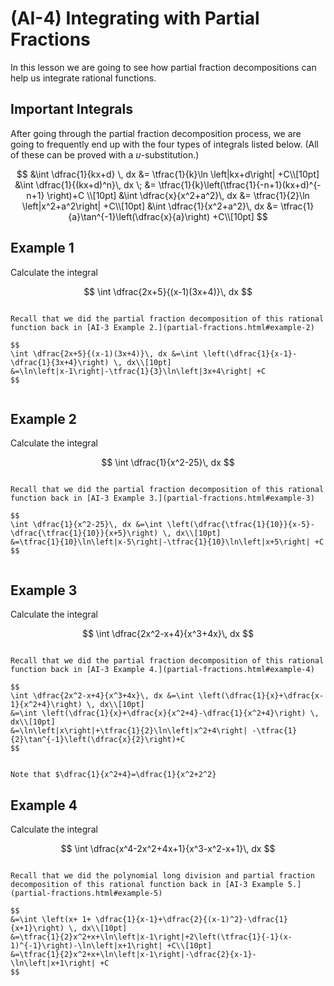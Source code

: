 # (AI-4) Integrating with Partial Fractions

In this lesson we are going to see how partial fraction decompositions can help us integrate rational functions.



## Important Integrals

After going through the partial fraction decomposition process, we are going to frequently end up with the four types of integrals listed below. (All of these can be proved with a $u$-substitution.)

$$
&\int \dfrac{1}{kx+d} \, dx &= \tfrac{1}{k}\ln \left|kx+d\right| +C\\[10pt]
&\int \dfrac{1}{(kx+d)^n}\, dx \; &= \tfrac{1}{k}\left(\tfrac{1}{-n+1}(kx+d)^{-n+1} \right)+C \\[10pt]
&\int \dfrac{x}{x^2+a^2}\, dx &= \tfrac{1}{2}\ln \left|x^2+a^2\right| +C\\[10pt]
&\int \dfrac{1}{x^2+a^2}\, dx &= \tfrac{1}{a}\tan^{-1}\left(\dfrac{x}{a}\right) +C\\[10pt]
$$


## Example 1
Calculate the integral

$$
\int \dfrac{2x+5}{(x-1)(3x+4)}\, dx 
$$

``````{dropdown} Solution (Click to see the steps.)

Recall that we did the partial fraction decomposition of this rational function back in [AI-3 Example 2.](partial-fractions.html#example-2)

$$
\int \dfrac{2x+5}{(x-1)(3x+4)}\, dx &=\int \left(\dfrac{1}{x-1}-\dfrac{1}{3x+4}\right) \, dx\\[10pt]
&=\ln\left|x-1\right|-\tfrac{1}{3}\ln\left|3x+4\right| +C
$$


``````


## Example 2
Calculate the integral

$$
\int \dfrac{1}{x^2-25}\, dx 
$$

``````{dropdown} Solution (Click to see the steps.)

Recall that we did the partial fraction decomposition of this rational function back in [AI-3 Example 3.](partial-fractions.html#example-3)

$$
\int \dfrac{1}{x^2-25}\, dx &=\int \left(\dfrac{\tfrac{1}{10}}{x-5}-\dfrac{\tfrac{1}{10}}{x+5}\right) \, dx\\[10pt]
&=\tfrac{1}{10}\ln\left|x-5\right|-\tfrac{1}{10}\ln\left|x+5\right| +C
$$


``````


## Example 3
Calculate the integral

$$
\int \dfrac{2x^2-x+4}{x^3+4x}\, dx 
$$

``````{dropdown} Solution (Click to see the steps.)

Recall that we did the partial fraction decomposition of this rational function back in [AI-3 Example 4.](partial-fractions.html#example-4)

$$
\int \dfrac{2x^2-x+4}{x^3+4x}\, dx &=\int \left(\dfrac{1}{x}+\dfrac{x-1}{x^2+4}\right) \, dx\\[10pt]
&=\int \left(\dfrac{1}{x}+\dfrac{x}{x^2+4}-\dfrac{1}{x^2+4}\right) \, dx\\[10pt]
&=\ln\left|x\right|+\tfrac{1}{2}\ln\left|x^2+4\right| -\tfrac{1}{2}\tan^{-1}\left(\dfrac{x}{2}\right)+C
$$


Note that $\dfrac{1}{x^2+4}=\dfrac{1}{x^2+2^2}

``````



## Example 4
Calculate the integral

$$
\int \dfrac{x^4-2x^2+4x+1}{x^3-x^2-x+1}\, dx 
$$

``````{dropdown} Solution (Click to see the steps.)

Recall that we did the polynomial long division and partial fraction decomposition of this rational function back in [AI-3 Example 5.](partial-fractions.html#example-5)

$$
&=\int \left(x+ 1+ \dfrac{1}{x-1}+\dfrac{2}{(x-1)^2}-\dfrac{1}{x+1}\right) \, dx\\[10pt]
&=\tfrac{1}{2}x^2+x+\ln\left|x-1\right|+2\left(\tfrac{1}{-1}(x-1)^{-1}\right)-\ln\left|x+1\right| +C\\[10pt]
&=\tfrac{1}{2}x^2+x+\ln\left|x-1\right|-\dfrac{2}{x-1}-\ln\left|x+1\right| +C
$$


``````
















